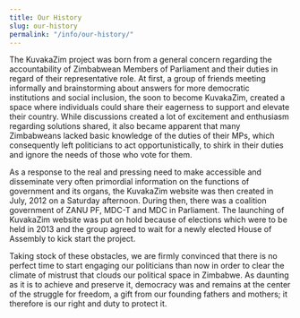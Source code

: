 ```yaml
---
title: Our History
slug: our-history
permalink: "/info/our-history/"
---
```


The KuvakaZim project was born from a general concern regarding the accountability of Zimbabwean Members of Parliament and their duties in regard of their representative role. At first, a group of friends meeting informally and brainstorming about answers for more democratic institutions and social inclusion, the soon to become KuvakaZim, created a space where individuals could share their eagerness to support and elevate their country. While discussions created a lot of excitement and enthusiasm regarding solutions shared, it also became apparent that  many Zimbabweans lacked basic knowledge of the duties of their MPs, which consequently left politicians to act opportunistically, to shirk in their duties and ignore the needs of those who vote for them. 

As a response to the real and pressing need to make accessible and disseminate very often primordial information on the functions of government and its organs, the KuvakaZim website was then created in July, 2012 on a Saturday afternoon. During then, there was a coalition government of ZANU PF, MDC-T and MDC in Parliament.  The launching of KuvakaZim website was put on hold because of elections which were to be held in 2013 and the group agreed to wait for a newly elected House of Assembly to kick start the project.

Taking stock of these obstacles, we are firmly convinced that there is no perfect time to start engaging our politicians than now in order to clear the climate of mistrust that clouds our political space in Zimbabwe. As daunting as it is to achieve and preserve it, democracy was and remains at the center of the struggle for freedom, a gift from our founding fathers and mothers; it therefore is our right and duty to protect it.
